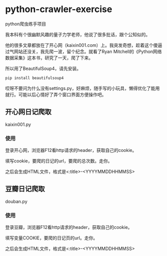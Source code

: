# python-crawler-exercise
 python爬虫练手项目

我本科有个很幽默风趣的量子力学老师，他说了很多批话，跟个公知似的。

他的很多文章都放在了开心网（kaixin001.com）上。我突发奇想，趁着这个傻逼过气网站还没关，我先爬一波，留个纪念。就看了Ryan Mitchell的《Python网络数据采集》这本书，研究了一天，爬了下来。

所以用了BeautifulSoup4，请先安装。

```powershell
pip install beautifulsoup4
```

哎呀不要问为什么没有settings.py，好麻烦，随手写的小玩具，懒得优化了能用就行。可能以后心情好了弄个窗口界面方便操作吧。

## 开心网日记爬取

kaixin001.py

### 使用

登录开心网，浏览器F12看http请求的header，获取自己的cookie。

填写cookie，要爬的日记的url，要爬的总次数。走你。

之后会生成HTML文件，格式是<:title>-\<YYYYMMDDHHMMSS\>

## 豆瓣日记爬取

douban.py

### 使用

登录豆瓣，浏览器F12看http请求的header，获取自己的cookie。

填写变量COOKIE，要爬的日记页的url。走你。

之后会生成HTML文件，格式是<:title>-\<YYYYMMDDHHMMSS\>
